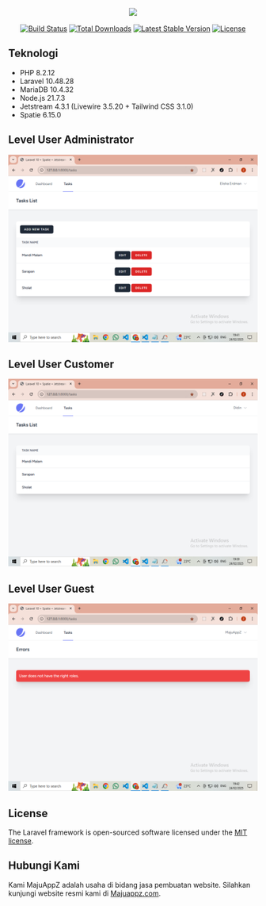 <p align="center"><a href="https://laravel.com" target="_blank"><img src="https://raw.githubusercontent.com/laravel/art/master/logo-lockup/5%20SVG/2%20CMYK/1%20Full%20Color/laravel-logolockup-cmyk-red.svg" width="400"></a></p>

<p align="center">
<a href="https://travis-ci.org/laravel/framework"><img src="https://travis-ci.org/laravel/framework.svg" alt="Build Status"></a>
<a href="https://packagist.org/packages/laravel/framework"><img src="https://img.shields.io/packagist/dt/laravel/framework" alt="Total Downloads"></a>
<a href="https://packagist.org/packages/laravel/framework"><img src="https://img.shields.io/packagist/v/laravel/framework" alt="Latest Stable Version"></a>
<a href="https://packagist.org/packages/laravel/framework"><img src="https://img.shields.io/packagist/l/laravel/framework" alt="License"></a>
</p>

## Teknologi

-   PHP 8.2.12
-   Laravel 10.48.28
-   MariaDB 10.4.32
-   Node.js 21.7.3
-   Jetstream 4.3.1 (Livewire 3.5.20 + Tailwind CSS 3.1.0)
-   Spatie 6.15.0

## Level User Administrator

<p align="center">
<img src="ss/administrator.png" alt="Dashboard Administrator" title="Dashboard Administrator">
</p>

## Level User Customer

<p align="center">
<img src="ss/customer.png" alt="Dashboard Customer" title="Dashboard Customer">
</p>

## Level User Guest

<p align="center">
<img src="ss/guest.png" alt="Dashboard Guest" title="Dashboard Guest">
</p>

## License

The Laravel framework is open-sourced software licensed under the [MIT license](https://opensource.org/licenses/MIT).

## Hubungi Kami

Kami MajuAppZ adalah usaha di bidang jasa pembuatan website. Silahkan kunjungi website resmi kami di [Majuappz.com](https://majuappz.com).
